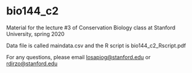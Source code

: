 # bio144_c2
Material for the lecture #3 of Conservation Biology class at Stanford University, spring 2020

Data file is called maindata.csv and the R script is bio144_c2_Rscript.pdf

For any questions, please email losapiog@stanford.edu or rdirzo@stanford.edu
